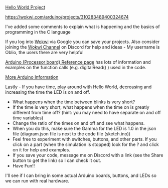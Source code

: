 [Hello World Project](https://wokwi.com/arduino/projects/310283489400324674) 

https://wokwi.com/arduino/projects/310283489400324674

I've added some comments to explain what is happening and the basics of programming in the C language

If you log into [Wokwi](https://wokwi.com/) via Google you can save your projects.
Also consider joining the [Wokwi Channel](https://discord.com/channels/787627282663211009/) on Discord for help and ideas - My username is Oblio, the users there are very helpful

[Arduino (Processor board) Reference page](https://www.arduino.cc/reference/en/) has lots of information and examples on the function calls (e.g. digitalRead() ) used in the code.

[More Arduino Information](https://www.arduino.cc/)

Lastly - If you have time, play around with Hello World, decreasing and increasing the time the LED is on and off.  

* What happens when the time between blinks is very short?
* If the time is very short, what happens when the time on is greatly different from time off?  (hint:  you may need to have separate on and off time variables)
* Change the ratio of the times on and off and see what happens.
* When you do this, make sure the Gamma for the LED is 1.0 in the json file (diagram.json file is next to the code file (sketch.ino))
* Feel free to experiment with switches, buttons, and other parts.  If you click on a part (when the simulation is stopped) look for the ? and click on it for help and examples.
* If you save your code, message me on Discord with a link (see the Share button to get the link) so I can check it out.
* Have Fun!!

I'll see if I can bring in some actual Arduino boards, buttons, and LEDs so we can run with real hardware.
